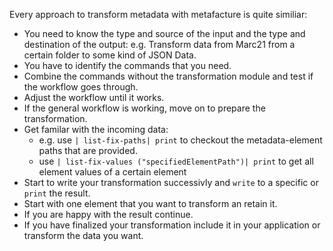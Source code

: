 Every approach to transform metadata with metafacture is quite similiar:

- You need to know the type and source of the input and the type and destination of the output:
	e.g. Transform data from Marc21 from a certain folder to some kind of JSON Data.
- You have to identify the commands that you need.
- Combine the commands without the transformation module and test if the workflow goes through.
- Adjust the workflow until it works.
- If the general workflow is working, move on to prepare the transformation.
- Get familar with the incoming data:
	- e.g. use `| list-fix-paths| print` to checkout the metadata-element paths that are provided.
	- use `| list-fix-values ("specifiedElementPath")| print` to get all element values of a certain element
- Start to write your transformation successivly and `write` to a specific or `print` the result.
 - Start with one element that you want to transform an retain it.
 - If you are happy with the result continue.
- If you have finalized your transformation include it in your application or transform the data you want.
